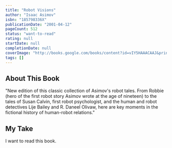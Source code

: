 ```yaml
---
title: "Robot Visions"
author: "Isaac Asimov"
isbn: "185798336X"
publicationDate: "2001-04-12"
pageCount: 512
status: "want-to-read"
rating: null
startDate: null
completionDate: null
coverImage: "http://books.google.com/books/content?id=vIY5HAAACAAJ&printsec=frontcover&img=1&zoom=1&source=gbs_api"
tags: []
---
```


## About This Book

"New edition of this classic collection of Asimov's robot tales. From Robbie (hero of the first robot story Asimov wrote at the age of nineteen) to the tales of Susan Calvin, first robot psychologist, and the human and robot detectives Lije Bailey and R. Daneel Olivaw, here are key moments in the fictional history of human-robot relations."

## My Take

I want to read this book.
